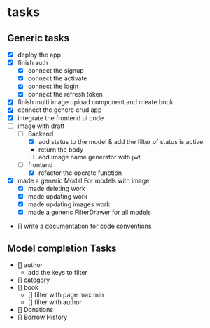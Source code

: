 
# tasks


## Generic tasks

- [x] deploy the app
- [x] finish auth
  - [x] connect the signup
  - [x] connect the activate
  - [x] connect the login
  - [x] connect the refresh token
- [x] finish multi image upload component and create book
- [x] connect the genere crud app
- [x] integrate the frontend ui code
- [ ] image with draft
  - [ ] Backend
    - [x] add status to the model & add the filter of status is active
    - return the body
    - [ ] add image name generator with jwt
  - [ ] frontend
    - [x] refactor the operate function
- [x] made a generic Modal For models with image
  - [x] made deleting work
  - [x] made updating work
  - [x] made updating images work
  - [x] made a generic FilterDrawer for all models
- [] write a documentation for code conventions
  
## Model completion Tasks
- [] author
  - add the keys to filter
- [] category
- [] book
  - [] filter with page max min
  - [] filter with author
- [] Donations
- [] Borrow History